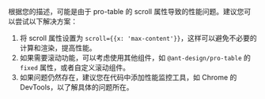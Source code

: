 根据您的描述，可能是由于 pro-table 的 scroll 属性导致的性能问题。建议您可以尝试以下解决方案：

1. 将 scroll 属性设置为 `scroll={{x: 'max-content'}}`，这样可以避免不必要的计算和渲染，提高性能。
2. 如果需要滚动功能，可以考虑使用其他组件，如 `@ant-design/pro-table` 的 `fixed` 属性，或者自定义滚动组件。
3. 如果问题仍然存在，建议您在代码中添加性能监控工具，如 Chrome 的 DevTools，以了解具体的问题所在。
